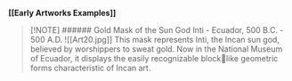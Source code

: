 **[[Early Artworks Examples]]**

>[!NOTE] ###### Gold Mask of the Sun God Inti
> \- Ecuador, 500 B.C. - 500 A.D.
> ![[Art20.jpg]]
> This mask represents Inti, the Incan sun god, believed by worshippers to sweat gold. Now in the National Museum of Ecuador, it displays the easily recognizable blocklike geometric forms characteristic of Incan art.